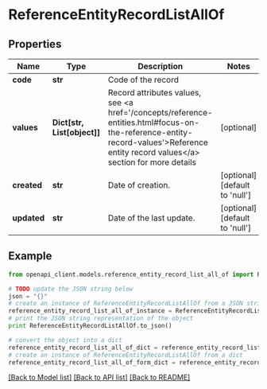# ReferenceEntityRecordListAllOf


## Properties
Name | Type | Description | Notes
------------ | ------------- | ------------- | -------------
**code** | **str** | Code of the record | 
**values** | **Dict[str, List[object]]** | Record attributes values, see &lt;a href&#x3D;&#39;/concepts/reference-entities.html#focus-on-the-reference-entity-record-values&#39;&gt;Reference entity record values&lt;/a&gt; section for more details | [optional] 
**created** | **str** | Date of creation. | [optional] [default to 'null']
**updated** | **str** | Date of the last update. | [optional] [default to 'null']

## Example

```python
from openapi_client.models.reference_entity_record_list_all_of import ReferenceEntityRecordListAllOf

# TODO update the JSON string below
json = "{}"
# create an instance of ReferenceEntityRecordListAllOf from a JSON string
reference_entity_record_list_all_of_instance = ReferenceEntityRecordListAllOf.from_json(json)
# print the JSON string representation of the object
print ReferenceEntityRecordListAllOf.to_json()

# convert the object into a dict
reference_entity_record_list_all_of_dict = reference_entity_record_list_all_of_instance.to_dict()
# create an instance of ReferenceEntityRecordListAllOf from a dict
reference_entity_record_list_all_of_form_dict = reference_entity_record_list_all_of.from_dict(reference_entity_record_list_all_of_dict)
```
[[Back to Model list]](../README.md#documentation-for-models) [[Back to API list]](../README.md#documentation-for-api-endpoints) [[Back to README]](../README.md)


